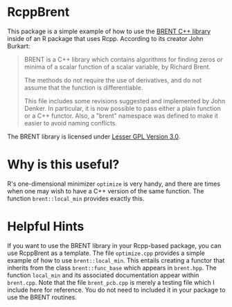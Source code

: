 # RcppBrent
This package is a simple example of how to use the [BRENT C++ library](https://people.sc.fsu.edu/~jburkardt/cpp_src/brent/brent.html) inside of an R package that uses Rcpp.
According to its creator John Burkart: 
> BRENT is a C++ library which contains algorithms for finding zeros or minima of a scalar function of a scalar variable, by Richard Brent.
>
> The methods do not require the use of derivatives, and do not assume that the function is differentiable.
>
> This file includes some revisions suggested and implemented by John Denker. In particular, it is now possible to pass either a plain function or a C++ functor. Also, a "brent" namespace was defined to make it easier to avoid naming conflicts. 

The BRENT library is licensed under [Lesser GPL Version 3.0](https://people.sc.fsu.edu/~jburkardt/txt/gnu_lgpl.txt).

# Why is this useful?
R's one-dimensional minimizer `optimize` is very handy, and there are times when one may wish to have a C++ version of the same function. The function `brent::local_min` provides exactly this.

# Helpful Hints
If you want to use the BRENT library in your Rcpp-based package, you can use RcppBrent as a template. 
The file `optimize.cpp` provides a simple example of how to use `brent::local_min`. 
This entails creating a functor that inherits from the class `brent::func_base` which appears in `brent.hpp`.
The function `local_min` and its associated documentation appear within `brent.cpp`.
Note that the file `brent_pcb.cpp` is merely a testing file which I include here for reference.
You do not need to included it in your package to use the BRENT routines.
